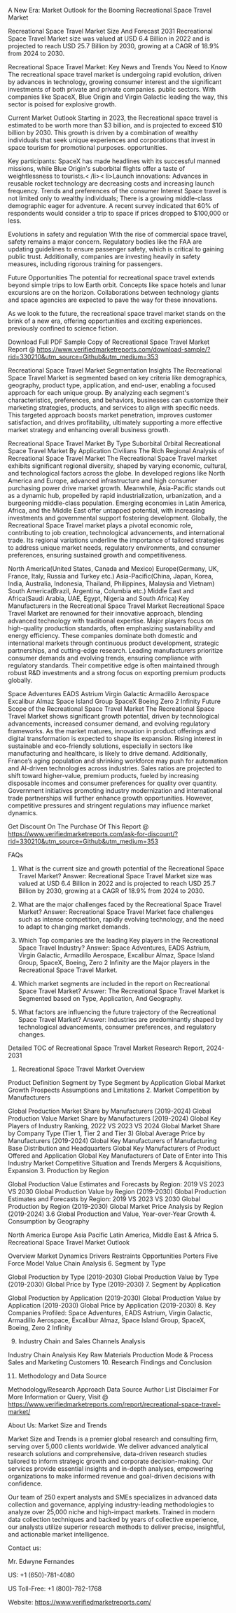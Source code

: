 A New Era: Market Outlook for the Booming Recreational Space Travel Market


Recreational Space Travel Market Size And Forecast 2031
Recreational Space Travel Market size was valued at USD 6.4 Billion in 2022 and is projected to reach USD 25.7 Billion by 2030, growing at a CAGR of 18.9% from 2024 to 2030.

Recreational Space Travel Market: Key News and Trends You Need to Know
The recreational space travel market is undergoing rapid evolution, driven by advances in technology, growing consumer interest and the significant investments of both private and private companies. public sectors. With companies like SpaceX, Blue Origin and Virgin Galactic leading the way, this sector is poised for explosive growth.

Current Market Outlook
Starting in 2023, the Recreational space travel is estimated to be worth more than $3 billion, and is projected to exceed $10 billion by 2030. This growth is driven by a combination of wealthy individuals that seek unique experiences and corporations that invest in space tourism for promotional purposes. opportunities.

Key participants: SpaceX has made headlines with its successful manned missions, while Blue Origin's suborbital flights offer a taste of weightlessness to tourists.< /li>< li>Launch innovations: Advances in reusable rocket technology are decreasing costs and increasing launch frequency.
Trends and preferences of the consumer
Interest Space travel is not limited only to wealthy individuals; There is a growing middle-class demographic eager for adventure. A recent survey indicated that 60% of respondents would consider a trip to space if prices dropped to $100,000 or less.

Evolutions in safety and regulation
With the rise of commercial space travel, safety remains a major concern. Regulatory bodies like the FAA are updating guidelines to ensure passenger safety, which is critical to gaining public trust. Additionally, companies are investing heavily in safety measures, including rigorous training for passengers.

Future Opportunities
The potential for recreational space travel extends beyond simple trips to low Earth orbit. Concepts like space hotels and lunar excursions are on the horizon. Collaborations between technology giants and space agencies are expected to pave the way for these innovations.

As we look to the future, the recreational space travel market stands on the brink of a new era, offering opportunities and exciting experiences. previously confined to science fiction.

Download Full PDF Sample Copy of Recreational Space Travel Market Report @ https://www.verifiedmarketreports.com/download-sample/?rid=330210&utm_source=Github&utm_medium=353

Recreational Space Travel Market Segmentation Insights
The Recreational Space Travel Market is segmented based on key criteria like demographics, geography, product type, application, and end-user, enabling a focused approach for each unique group. By analyzing each segment's characteristics, preferences, and behaviors, businesses can customize their marketing strategies, products, and services to align with specific needs. This targeted approach boosts market penetration, improves customer satisfaction, and drives profitability, ultimately supporting a more effective market strategy and enhancing overall business growth.

Recreational Space Travel Market By Type
Suborbital
Orbital
Recreational Space Travel Market By Application
Civilians
The Rich
Regional Analysis of Recreational Space Travel Market
The Recreational Space Travel market exhibits significant regional diversity, shaped by varying economic, cultural, and technological factors across the globe. In developed regions like North America and Europe, advanced infrastructure and high consumer purchasing power drive market growth. Meanwhile, Asia-Pacific stands out as a dynamic hub, propelled by rapid industrialization, urbanization, and a burgeoning middle-class population. Emerging economies in Latin America, Africa, and the Middle East offer untapped potential, with increasing investments and governmental support fostering development. Globally, the Recreational Space Travel market plays a pivotal economic role, contributing to job creation, technological advancements, and international trade. Its regional variations underline the importance of tailored strategies to address unique market needs, regulatory environments, and consumer preferences, ensuring sustained growth and competitiveness.

North America(United States, Canada and Mexico)
Europe(Germany, UK, France, Italy, Russia and Turkey etc.)
Asia-Pacific(China, Japan, Korea, India, Australia, Indonesia, Thailand, Philippines, Malaysia and Vietnam)
South America(Brazil, Argentina, Columbia etc.)
Middle East and Africa(Saudi Arabia, UAE, Egypt, Nigeria and South Africa)
Key Manufacturers in the Recreational Space Travel Market
Recreational Space Travel Market are renowned for their innovative approach, blending advanced technology with traditional expertise. Major players focus on high-quality production standards, often emphasizing sustainability and energy efficiency. These companies dominate both domestic and international markets through continuous product development, strategic partnerships, and cutting-edge research. Leading manufacturers prioritize consumer demands and evolving trends, ensuring compliance with regulatory standards. Their competitive edge is often maintained through robust R&D investments and a strong focus on exporting premium products globally.

Space Adventures
EADS Astrium
Virgin Galactic
Armadillo Aerospace
Excalibur Almaz
Space Island Group
SpaceX
Boeing
Zero 2 Infinity
Future Scope of the Recreational Space Travel Market
The Recreational Space Travel Market shows significant growth potential, driven by technological advancements, increased consumer demand, and evolving regulatory frameworks. As the market matures, innovation in product offerings and digital transformation is expected to shape its expansion. Rising interest in sustainable and eco-friendly solutions, especially in sectors like manufacturing and healthcare, is likely to drive demand. Additionally, France’s aging population and shrinking workforce may push for automation and AI-driven technologies across industries. Sales ratios are projected to shift toward higher-value, premium products, fueled by increasing disposable incomes and consumer preferences for quality over quantity. Government initiatives promoting industry modernization and international trade partnerships will further enhance growth opportunities. However, competitive pressures and stringent regulations may influence market dynamics.

Get Discount On The Purchase Of This Report @ https://www.verifiedmarketreports.com/ask-for-discount/?rid=330210&utm_source=Github&utm_medium=353

FAQs
1. What is the current size and growth potential of the Recreational Space Travel Market?
Answer: Recreational Space Travel Market size was valued at USD 6.4 Billion in 2022 and is projected to reach USD 25.7 Billion by 2030, growing at a CAGR of 18.9% from 2024 to 2030.

2. What are the major challenges faced by the Recreational Space Travel Market?
Answer: Recreational Space Travel Market face challenges such as intense competition, rapidly evolving technology, and the need to adapt to changing market demands.

3. Which Top companies are the leading Key players in the Recreational Space Travel Industry?
Answer: Space Adventures, EADS Astrium, Virgin Galactic, Armadillo Aerospace, Excalibur Almaz, Space Island Group, SpaceX, Boeing, Zero 2 Infinity are the Major players in the Recreational Space Travel Market.

4. Which market segments are included in the report on Recreational Space Travel Market?
Answer: The Recreational Space Travel Market is Segmented based on Type, Application, And Geography.

5. What factors are influencing the future trajectory of the Recreational Space Travel Market?
Answer: Industries are predominantly shaped by technological advancements, consumer preferences, and regulatory changes.

Detailed TOC of Recreational Space Travel Market Research Report, 2024-2031
1. Recreational Space Travel Market Overview

Product Definition
Segment by Type
Segment by Application
Global Market Growth Prospects
Assumptions and Limitations
2. Market Competition by Manufacturers

Global Production Market Share by Manufacturers (2019-2024)
Global Production Value Market Share by Manufacturers (2019-2024)
Global Key Players of Industry Ranking, 2022 VS 2023 VS 2024
Global Market Share by Company Type (Tier 1, Tier 2 and Tier 3)
Global Average Price by Manufacturers (2019-2024)
Global Key Manufacturers of Manufacturing Base Distribution and Headquarters
Global Key Manufacturers of Product Offered and Application
Global Key Manufacturers of Date of Enter into This Industry
Market Competitive Situation and Trends
Mergers & Acquisitions, Expansion
3. Production by Region

Global Production Value Estimates and Forecasts by Region: 2019 VS 2023 VS 2030
Global Production Value by Region (2019-2030)
Global Production Estimates and Forecasts by Region: 2019 VS 2023 VS 2030
Global Production by Region (2019-2030)
Global Market Price Analysis by Region (2019-2024) 3.6 Global Production and Value, Year-over-Year Growth
4. Consumption by Geography

North America
Europe
Asia Pacific
Latin America, Middle East & Africa
5. Recreational Space Travel Market Outlook

Overview
Market Dynamics
Drivers
Restraints
Opportunities
Porters Five Force Model
Value Chain Analysis 
6. Segment by Type

Global Production by Type (2019-2030)
Global Production Value by Type (2019-2030)
Global Price by Type (2019-2030)
7. Segment by Application

Global Production by Application (2019-2030)
Global Production Value by Application (2019-2030)
Global Price by Application (2019-2030)
8. Key Companies Profiled: Space Adventures, EADS Astrium, Virgin Galactic, Armadillo Aerospace, Excalibur Almaz, Space Island Group, SpaceX, Boeing, Zero 2 Infinity

9. Industry Chain and Sales Channels Analysis

Industry Chain Analysis
Key Raw Materials
Production Mode & Process
Sales and Marketing
Customers
10. Research Findings and Conclusion

11. Methodology and Data Source

Methodology/Research Approach
Data Source
Author List
Disclaimer
For More Information or Query, Visit @ https://www.verifiedmarketreports.com/report/recreational-space-travel-market/

About Us: Market Size and Trends

Market Size and Trends is a premier global research and consulting firm, serving over 5,000 clients worldwide. We deliver advanced analytical research solutions and comprehensive, data-driven research studies tailored to inform strategic growth and corporate decision-making. Our services provide essential insights and in-depth analyses, empowering organizations to make informed revenue and goal-driven decisions with confidence.

Our team of 250 expert analysts and SMEs specializes in advanced data collection and governance, applying industry-leading methodologies to analyze over 25,000 niche and high-impact markets. Trained in modern data collection techniques and backed by years of collective experience, our analysts utilize superior research methods to deliver precise, insightful, and actionable market intelligence.

Contact us:

Mr. Edwyne Fernandes

US: +1 (650)-781-4080

US Toll-Free: +1 (800)-782-1768

Website: https://www.verifiedmarketreports.com/
